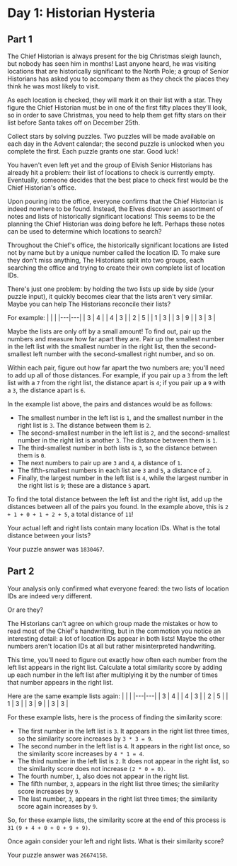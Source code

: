 # Day 1: Historian Hysteria

## Part 1

The Chief Historian is always present for the big Christmas sleigh launch, but nobody has seen him
in months! Last anyone heard, he was visiting locations that are historically significant to the
North Pole; a group of Senior Historians has asked you to accompany them as they check the places
they think he was most likely to visit.

As each location is checked, they will mark it on their list with a star. They figure the Chief
Historian must be in one of the first fifty places they'll look, so in order to save Christmas,
you need to help them get fifty stars on their list before Santa takes off on December 25th.

Collect stars by solving puzzles. Two puzzles will be made available on each day in the Advent
calendar; the second puzzle is unlocked when you complete the first. Each puzzle grants one star.
Good luck!

You haven't even left yet and the group of Elvish Senior Historians has already hit a problem:
their list of locations to check is currently empty. Eventually, someone decides that the best
place to check first would be the Chief Historian's office.

Upon pouring into the office, everyone confirms that the Chief Historian is indeed nowhere to be
found. Instead, the Elves discover an assortment of notes and lists of historically significant
locations! This seems to be the planning the Chief Historian was doing before he left. Perhaps
these notes can be used to determine which locations to search?

Throughout the Chief's office, the historically significant locations are listed not by name but
by a unique number called the location ID. To make sure they don't miss anything, The Historians
split into two groups, each searching the office and trying to create their own complete list of
location IDs.

There's just one problem: by holding the two lists up side by side (your puzzle input), it quickly
becomes clear that the lists aren't very similar. Maybe you can help The Historians reconcile their
lists?

For example:
| | |
|---|---|
| 3 | 4 |
| 4 | 3 |
| 2 | 5 |
| 1 | 3 |
| 3 | 9 |
| 3 | 3 |

Maybe the lists are only off by a small amount! To find out, pair up the numbers and measure how far
apart they are. Pair up the smallest number in the left list with the smallest number in the right
list, then the second-smallest left number with the second-smallest right number, and so on.

Within each pair, figure out how far apart the two numbers are; you'll need to add up all of those
distances. For example, if you pair up a `3` from the left list with a `7` from the right list,
the distance apart is `4`; if you pair up a `9` with a `3`, the distance apart is `6`.

In the example list above, the pairs and distances would be as follows:

- The smallest number in the left list is `1`, and the smallest number in the right list is `3`.
  The distance between them is `2`.
- The second-smallest number in the left list is `2`, and the second-smallest number in the
  right list is another `3`. The distance between them is `1`.
- The third-smallest number in both lists is `3`, so the distance between them is `0`.
- The next numbers to pair up are `3` and `4`, a distance of `1`.
- The fifth-smallest numbers in each list are `3` and `5`, a distance of `2`.
- Finally, the largest number in the left list is `4`, while the largest number in the
  right list is `9`; these are a distance `5` apart.

To find the total distance between the left list and the right list, add up the distances between
all of the pairs you found. In the example above, this is `2 + 1 + 0 + 1 + 2 + 5`, a total distance
of `11`!

Your actual left and right lists contain many location IDs. What is the total distance between
your lists?

Your puzzle answer was `1830467`.

## Part 2

Your analysis only confirmed what everyone feared: the two lists of location IDs are indeed very
different.

Or are they?

The Historians can't agree on which group made the mistakes or how to read most of the Chief's
handwriting, but in the commotion you notice an interesting detail: a lot of location IDs appear
in both lists! Maybe the other numbers aren't location IDs at all but rather misinterpreted
handwriting.

This time, you'll need to figure out exactly how often each number from the left list appears
in the right list. Calculate a total similarity score by adding up each number in the left list
after multiplying it by the number of times that number appears in the right list.

Here are the same example lists again:
| | |
|---|---|
| 3 | 4 |
| 4 | 3 |
| 2 | 5 |
| 1 | 3 |
| 3 | 9 |
| 3 | 3 |

For these example lists, here is the process of finding the similarity score:

- The first number in the left list is `3`. It appears in the right list three times,
  so the similarity score increases by `3 * 3 = 9`.
- The second number in the left list is `4`. It appears in the right list once,
  so the similarity score increases by `4 * 1 = 4`.
- The third number in the left list is `2`. It does not appear in the right list,
  so the similarity score does not increase `(2 * 0 = 0)`.
- The fourth number, `1`, also does not appear in the right list.
- The fifth number, `3`, appears in the right list three times;
  the similarity score increases by `9`.
- The last number, `3`, appears in the right list three times;
  the similarity score again increases by `9`.

So, for these example lists, the similarity score at the end of this process is
`31` `(9 + 4 + 0 + 0 + 9 + 9)`.

Once again consider your left and right lists. What is their similarity score?

Your puzzle answer was `26674158`.
